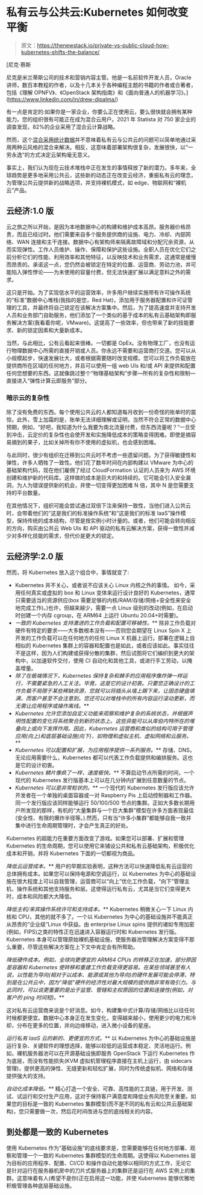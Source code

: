 # 私有云与公共云:Kubernetes 如何改变平衡

> 原文：<https://thenewstack.io/private-vs-public-cloud-how-kubernetes-shifts-the-balance/>

[](https://www.linkedin.com/in/drew-dipalma/)

 [尼克·蔡斯

尼克是米兰蒂斯公司的技术和营销内容主管。他是一名前软件开发人员，Oracle 讲师，数百本教程的作者，以及十几本关于各种编程主题的书籍的作者或合著者，包括《理解 OPNFV》、《OpenStack 架构指南》和《面向普通人的机器学习》。](https://www.linkedin.com/in/drew-dipalma/) [](https://www.linkedin.com/in/drew-dipalma/)

有一点是肯定的:如果你是一家企业，你要么正在使用云，要么很快就会拥有某种能力。您的组织很有可能正在成为混合云用户。2021 年 Statista 对 750 家企业的调查发现，82%的企业采用了混合云计算战略。

然而，这个[混合采用统计数据](https://www.statista.com/statistics/817296/worldwide-enterprise-cloud-strategy/)并不意味着私有云与公共云的问题可以简单地通过采用两种云风格的混合来解决。相反，这意味着部署架构很复杂，发展很快，以“一劳永逸”的方式决定云架构毫无意义。

事实上，我们认为现在云技术堆栈中正在发生的事情释放了新的潜力。多年来，全球趋势是更多地采用公共云，这些新的动态正在改变云经济，重振私有云的理念，为管理公共云提供新的战略选项，并支持裸机模式，如 edge、物联网和“裸机云”产品。

## 云经济:1.0 版

云之旅之所以开始，是因为本地数据中心的构建和维护成本高昂。服务器价格昂贵，而且已经过时。他们需要来自多个服务提供商的设施、电力、冷却、内部网络、WAN 连接和主干连接。数据中心有架构师来隔离故障域和分配冗余资源，从而实现弹性。工作人员维护、操作、保障和保护这些设施。全职人员在优化它们之前分析它们的性能、利用效率和其他特征，以反映技术和业务需求，这通常是缓慢而昂贵的。承诺这一点，您仍然会被锁定在特定的位置、运营商、劳动力池，并可能陷入弹性悖论——为未使用的容量付费，但无法快速扩展以满足意料之外的需求。

这只是开始。为了实现低水平的运营效率，许多用户继续实施带有许可操作系统的“标准”数据中心堆栈(我指的是您，Red Hat)，添加用于服务器配置和许可证管理的工具，并最终将自己锁定在该解决方案集中。然后，为了提高速度并支持开发人员和业务部门自助服务，他们添加了一个类似的基于成本的私有云基础架构即服务解决方案(我看着你呢，VMware)。这提高了一些效率，但也带来了新的技能要求、新的锁定因素和大量新成本。

当然，与此相比，公有云看起来很棒。一切都是 OpEx。没有物理工厂，也没有运行物理数据中心所需的直接开销或人员。你永远不需要和运营商打交道。您可以从小规模起步，快速发展壮大，或者根据需要随时改变规模。您可以将工作负载放在提供商所在区域的任何地方，并且可以使用一组 web UIs 和/或 API 来提供和配置任何您想要的东西。这就像跳过整个“物理基础架构”步骤—所有的复杂性和限制—直接进入“弹性计算云即服务”部分。

### 暗示云的复杂性

除了没有免费的东西。每个使用公共云的人都知道每月收到一份奇怪的账单时的震惊。此外，雪上加霜的是，账单无法详细理解或证明，当然不符合正常的数据中心预期，例如，“好吧，我知道为什么我要为南北流量付费，但东西流量呢？”一旦受到冲击，云定价的复杂性也会使开发和实施降低成本的策略变得困难。即使是摘容易摘到的果子，比如关掉所有你不使用的虚拟机，也会感到困难。

与此同时，很少有组织在迁移到公共云时不考虑一些遗留问题。为了获得敏捷性和弹性，许多人牺牲了一致性。他们花了数年时间在内部构建以 VMware 为中心的基础架构代码，现在他们雇佣了经过 CloudFormation 认证的人员来为 AWS 环境创建和维护新的代码库。这样做的成本是巨大的和持续的。它可能会引入安全漏洞，为人为错误提供新的机会，并使一切变得更加困难 N 倍，其中 N 是您需要支持的平台数量。

在其他情况下，组织可能会尝试通过双倍下注来保持一致性，当他们进入公共云时，会带着他们的“这是我们的标准操作系统”和“这是我们的标准 IaaS”操作模型，保持传统的成本结构，尽管是按实例小时计量的。或者，他们可能会转向相反的方向，购买由公共云 Web UIs 和 API 驱动的私有云解决方案，获得一致性并减少对多样化技能的需求，但代价是更大的锁定。

## 云经济学:2.0 版

然而，将 Kubernetes 放入这个组合中，事情就变了:

*   Kubernetes 并不关心，或者说不应该关心 Linux 内核之外的事情。 如今，采用任何真实或虚拟的 box 和 Linux 变体来运行设计良好的 Kubernetes，通常只需要适当的资源供应(box 需要足够的内核/RAM/存储/网络+安全性来安全地完成工作)。)也许，但越来越少，需要一点 Linux 级别的改动(例如，在启动时创建一个内存 cgroup，在 ARM64 上运行 Ubuntu 20.04+时需要)。
*   **一致的 Kubernetes 支持激进的工作负载和配置可移植性*。*** 除非工作负载对硬件有特定的要求——大多数根本没有——否则您会期望在 Linux Spin X 上开发的工作负载可以在任何地方的任何 Linux X 机器上运行。部署在逻辑上自相似的 Kubernetes 集群上的容器和配置也是如此，或者应该如此。事实往往不是这样，因为人们构建或获得分散的集群，然后试图将它们编织到更大的架构中，以加速软件交付，使用 CI 自动化和其他工具，或进行手工劳动，以掩盖增量。
*   **除了在极端情况下，Kubernetes 保持复杂和棘手的应用程序像炸弹一样运行，不需要紧急的人工关注*。毕竟，这是它的设计初衷。只要您正确设计的工作负载不局限于某些稀缺资源，您就可以将插头从墙上踢下来，让固态硬盘填满，而客户甚至不会注意到。您还可以对堆栈中的所有内容运行滚动更新，而无需让应用程序或操作离线。***
*   **Kubernetes 允许您添加自定义功能来观察和维护复杂的系统状态，并根据声明性配置的变化将系统聚合到新的状态上*。这些异能可以从库伯内特所在的堆叠向上或向下发挥作用。因此，Kubernetes 运营商和类似的结构可用于管理应用(向上)和底层基础设施(向下)，如物理和虚拟主机、虚拟网络和云服务。***
*   **Kubernetes 可以配置和扩展，为应用程序提供一系列服务*。*** 存储、DNS，无论应用需要什么，Kubernetes 都可以代表工作负载提供和编排服务。这也是它的设计初衷。
*   **Kubernetes 鳞片像疯了一样，速度极快*。*** 不算启动节点所需的时间，一个现代的 Kubernetes 发行版基本上可以在几分钟内扩展到任意数量的节点。
*   **Kubernetes 可以是非常粒状的*。*** 一个现代的 Kubernetes 发行版应该允许开发者在一个单独的桌面容器或一对 Raspberry Pis 上启动控制器和工作器。同一个发行版应该同样能够运行 50/100/500 节点的集群。正如大多数长期用户所发现的那样，有机的“大量集群与一个巨大集群”模型在许多方面表现最佳(安全性、有限的爆炸半径等。).然而，只有当“许多小集群”都能够自我一致并集中进行生命周期管理时，才会产生真正的好处。

Kubernetes 的超能力在重要方面改变了游戏。如果您可以部署、扩展和管理 Kubernetes 的生命周期，您可以使用它来铺设公共和私有云基础架构，积极优化成本和开销，并将 Kubernetes 下面的一切都视为商品。

**降低云运营成本*。*** 用户的早期实验表明，这种方法可以快速降低私有云运营的总体拥有成本。如果您可以保持电源和空调运行，以 Kubernetes 为中心的基础设施在很大程度上可以自我管理，运营商可以“向上”优化工作负载，“向下”管理主机、操作系统和其他支持服务和层。这使得运行私有云，尤其是当它们变得更大时，成本和风险都大大降低。

**降低主机/来宾操作系统许可和支持成本*。*** Kubernetes 稍微关心一下 Linux 内核和 CPU，其他的就不多了。一个以 Kubernetes 为中心的基础设施并不能真正从昂贵的“企业级”Linux 中获益。由 enterprise Linux spins 提供的诸如专用加密(例如，FIPS)之类的特性正在迅速进入容器运行时和 Kubernetes 发行版。Kubernetes 本身可以管理原始裸机基础设施，使服务器池管理解决方案变得不那么重要，尽管这些解决方案在上下文中肯定会有所帮助。

**降低硬件成本*。例如，全球向更便宜的 ARM64 CPUs 的转移正在加速，部分原因是容器和 Kubernetes 使转移和重建工作负载变得更容易。在某些领域甚至有人说，以性能为导向(相对于以成本、能源或其他为导向)的硬件发展可能会停滞，特别是在公共云中，因为“降低”硬件的经济性对最大规模的提供商非常有吸引力。与此同时，可以说更重要的是出于监管、管辖和主权原因的位置和连接性(例如，对客户的 ping 时间短)。***

这对私有云运营商来说是个好消息。如今，构建集中式计算/存储/网络比以往任何时候都更便宜。数据中心本身正在发生变化，变得越来越小，使用更少的电力和冷却，分布在更多的位置，并向边缘移动，进入微小设备的星座。

**运行私有 IaaS 云的新的、更便宜的方式*。*** 以 Kubernetes 为中心的基础设施是运行复杂、关键软件的理想选择，能够以较低的运营成本稳定、灵活地运行。例如，裸机服务器池可以在开源基础设施即服务 OpenStack 下运行 Kubernetes 作为底层，而没有性能损失(KVM 虚拟机管理程序直接在主机上运行，由 sidecars 管理)，提供更高的弹性、无缝更新和轻松扩展，同时为传统虚拟机、网络和存储提供强大的支持。

**自动化成本降低*。*** 精心打造一个安全、可靠、高性能的工具链，用于开发、测试、试运行和交付生产应用，这对于保持客户满意度和降低业务风险至关重要。如果您的目标是一致的 Kubernetes 集群模型(而不是不同的私有云和公共云基础架构)，您只需要做一次，然后花时间改进与您的底线相关的内容。

## 到处都是一致的 Kubernetes

使用 Kubernetes 作为“基础设施”的底线要求是，您需要能够在任何地方部署、观察和管理一个一致的 Kubernetes 集群模型的生命周期。这使得以 Kubernetes 层为目标的应用程序、配置、CI/CD 和操作自动化能够以相同的方式工作，无论它是针对运行在服务器机房中的刀片式服务器上的集群还是运行在 AWS 实例上的集群。这意味着有人(希望不是你)正在启用这一功能，并使 Kubernetes 能够优雅地积极管理各种底层基础设施。

<svg xmlns:xlink="http://www.w3.org/1999/xlink" viewBox="0 0 68 31" version="1.1"><title>Group</title> <desc>Created with Sketch.</desc></svg>